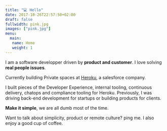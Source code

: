 ```yaml
---
title: "💻 Hello"
date: 2017-10-26T22:57:50+02:00
draft: false
fullwidth: pink.jpg
images: ["pink.jpg"]
menu: 
  main:
   name: Home
   weight: 1
---
```

I am a software developper driven by **product and customer**. I love solving **real people issues**.

Currently building Private spaces at [Heroku](https://heroku.com), a salesforce company.

I built pieces of the Developer Experience, internal tooling, continuous delivery, chatops and compliance tooling for Heroku. Previously, I was driving back-end development for startups or building products for clients.

**Make it simple**, we are all dumb most of the time.

Want to talk about simplicity, product or remote culture? ping me. I also enjoy a good cup of coffee.

